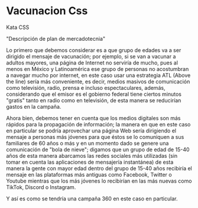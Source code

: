 # Vacunacion Css
Kata CSS

"Descripción de plan de mercadotecnia"

Lo primero que debemos considerar es a que grupo de edades va a ser dirigido el mensaje de vacunación;
por ejemplo, si se van a vacunar a adultos mayores, una página de Internet no serviría de mucho, pues al menos
en México y Latinoamérica ese grupo de personas no acostumbran a navegar mucho por internet, en este caso usar
una estrategia ATL (Above the line) sería más conveniente, es decir, medios masivos de comunicación como televisión,
radio, prensa e incluso espectaculares, además, considerando que el emisor es el gobierno federal tiene ciertos minutos
"gratis" tanto en radio como en televisión, de esta manera se reducirían gastos en la campaña.

Ahora bien, debemos tener en cuenta que los medios digitales son más rápidos para la propagación de información; la manera
en que en este caso en particular se podría aprovechar una página Web sería dirigiendo el mensaje a personas más jóvenes 
para que éstos se lo comuniquen a sus familiares de 60 años o más y en un momento dado se genere una comunicación de "bola de nieve"; 
digamos que un grupo de edad de 15-40 años de esta manera 
abarcamos las redes sociales más utilizadas (sin tomar en cuenta las aplicaciones de mensajería instantánea) de esta manera 
la gente con mayor edad dentro del grupo de 15-40 años recibiría el mensaje en las plataformas más antiguas como Facebook, Twitter o Youtube
mientras que los más jóvenes lo recibirían en las más nuevas como TikTok, Discord o Instagram.

Y así es como se tendría una campaña 360 en este caso en particular.

